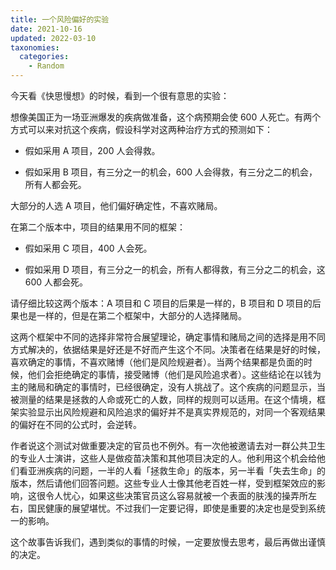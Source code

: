 ```yaml
---
title: 一个风险偏好的实验
date: 2021-10-16
updated: 2022-03-10
taxonomies:
  categories:
    - Random
---
```


今天看《快思慢想》的时候，看到一个很有意思的实验：

想像美国正为一场亚洲爆发的疾病做准备，这个病预期会使 600 人死亡。有两个方式可以来对抗这个疾病，假设科学对这两种治疗方式的预测如下：

- 假如采用 A 项目，200 人会得救。

- 假如采用 B 项目，有三分之一的机会，600 人会得救，有三分之二的机会，所有人都会死。

大部分的人选 A 项目，他们偏好确定性，不喜欢赌局。

<!-- more -->

在第二个版本中，项目的结果用不同的框架：

- 假如采用 C 项目，400 人会死。

- 假如采用 D 项目，有三分之一的机会，所有人都得救，有三分之二的机会，这 600 人都会死。

请仔细比较这两个版本：A 项目和 C 项目的后果是一样的，B 项目和 D 项目的后果也是一样的，但是在第二个框架中，大部分的人选择赌局。

这两个框架中不同的选择非常符合展望理论，确定事情和赌局之间的选择是用不同方式解决的，依据结果是好还是不好而产生这个不同。决策者在结果是好的时候，喜欢确定的事情，不喜欢赌博（他们是风险规避者）。当两个结果都是负面的时候，他们会拒绝确定的事情，接受赌博（他们是风险追求者）。这些结论在以钱为主的赌局和确定的事情时，已经很确定，没有人挑战了。这个疾病的问题显示，当被测量的结果是拯救的人命或死亡的人数，同样的规则可以适用。在这个情境，框架实验显示出风险规避和风险追求的偏好并不是真实界规范的，对同一个客观结果的偏好在不同的公式时，会逆转。

作者说这个测试对做重要决定的官员也不例外。有一次他被邀请去对一群公共卫生的专业人士演讲，这些人是做疫苗决策和其他项目决定的人。他利用这个机会给他们看亚洲疾病的问题，一半的人看「拯救生命」的版本，另一半看「失去生命」的版本，然后请他们回答问题。这些专业人士像其他老百姓一样，受到框架效应的影响，这很令人忧心，如果这些决策官员这么容易就被一个表面的肤浅的操弄所左右，国民健康的展望堪忧。不过我们一定要记得，即使是重要的决定也是受到系统一的影响。

这个故事告诉我们，遇到类似的事情的时候，一定要放慢去思考，最后再做出谨慎的决定。
